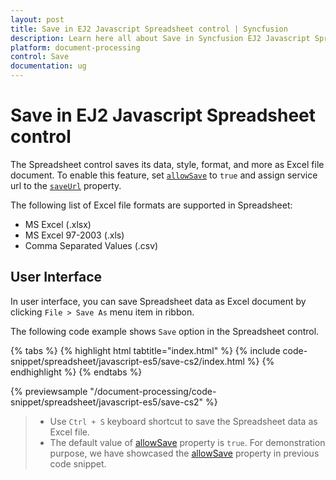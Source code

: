 ```yaml
---
layout: post
title: Save in EJ2 Javascript Spreadsheet control | Syncfusion
description: Learn here all about Save in Syncfusion EJ2 Javascript Spreadsheet control of Syncfusion Essential JS 2 and more.
platform: document-processing
control: Save 
documentation: ug
---
```


# Save in EJ2 Javascript Spreadsheet control

The Spreadsheet control saves its data, style, format, and more as Excel file document. To enable this feature, set [`allowSave`](../api/spreadsheet/#allowsave) to `true` and assign service url to the [`saveUrl`](../api/spreadsheet/#saveurl) property.

The following list of Excel file formats are supported in Spreadsheet:

* MS Excel (.xlsx)
* MS Excel 97-2003 (.xls)
* Comma Separated Values (.csv)

## User Interface

In user interface, you can save Spreadsheet data as Excel document by clicking `File > Save As` menu item in ribbon.

The following code example shows `Save` option in the Spreadsheet control.

{% tabs %}
{% highlight html tabtitle="index.html" %}
{% include code-snippet/spreadsheet/javascript-es5/save-cs2/index.html %}
{% endhighlight %}
{% endtabs %}

{% previewsample "/document-processing/code-snippet/spreadsheet/javascript-es5/save-cs2" %}

> * Use `Ctrl + S` keyboard shortcut to save the Spreadsheet data as Excel file.
> * The default value of [allowSave](../api/spreadsheet/#allowsave) property is `true`. For demonstration purpose, we have showcased the [allowSave](../api/spreadsheet/#allowsave) property in previous code snippet.